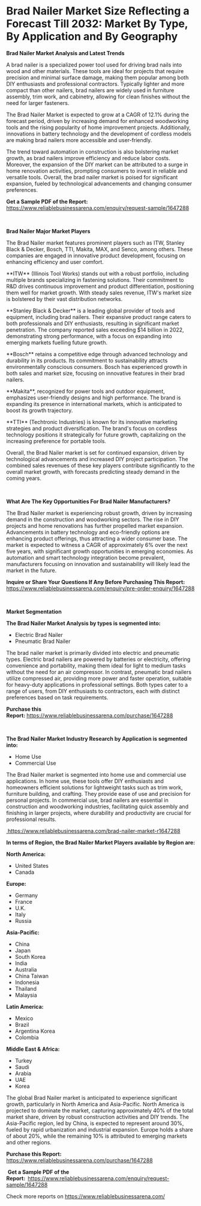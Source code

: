 <p><h1>Brad Nailer Market Size Reflecting a Forecast Till 2032: Market By Type, By Application and By Geography</h1></p><p><strong>Brad Nailer Market Analysis and Latest Trends</strong></p>
<p><p>A brad nailer is a specialized power tool used for driving brad nails into wood and other materials. These tools are ideal for projects that require precision and minimal surface damage, making them popular among both DIY enthusiasts and professional contractors. Typically lighter and more compact than other nailers, brad nailers are widely used in furniture assembly, trim work, and cabinetry, allowing for clean finishes without the need for larger fasteners.</p><p>The Brad Nailer Market is expected to grow at a CAGR of 12.1% during the forecast period, driven by increasing demand for enhanced woodworking tools and the rising popularity of home improvement projects. Additionally, innovations in battery technology and the development of cordless models are making brad nailers more accessible and user-friendly. </p><p>The trend toward automation in construction is also bolstering market growth, as brad nailers improve efficiency and reduce labor costs. Moreover, the expansion of the DIY market can be attributed to a surge in home renovation activities, prompting consumers to invest in reliable and versatile tools. Overall, the brad nailer market is poised for significant expansion, fueled by technological advancements and changing consumer preferences.</p></p>
<p><strong>Get a Sample PDF of the Report:&nbsp;</strong> <a href="https://www.reliablebusinessarena.com/enquiry/request-sample/1647288?utm_campaign=2384&utm_medium=2&utm_source=Github&utm_content=ia&utm_term=28022025&utm_id=brad-nailer">https://www.reliablebusinessarena.com/enquiry/request-sample/1647288</a></p>
<p>&nbsp;</p>
<p><strong>Brad Nailer Major Market Players</strong></p>
<p><p>The Brad Nailer market features prominent players such as ITW, Stanley Black & Decker, Bosch, TTI, Makita, MAX, and Senco, among others. These companies are engaged in innovative product development, focusing on enhancing efficiency and user comfort.</p><p>**ITW** (Illinois Tool Works) stands out with a robust portfolio, including multiple brands specializing in fastening solutions. Their commitment to R&D drives continuous improvement and product differentiation, positioning them well for market growth. With steady sales revenue, ITW's market size is bolstered by their vast distribution networks.</p><p>**Stanley Black & Decker** is a leading global provider of tools and equipment, including brad nailers. Their expansive product range caters to both professionals and DIY enthusiasts, resulting in significant market penetration. The company reported sales exceeding $14 billion in 2022, demonstrating strong performance, with a focus on expanding into emerging markets fuelling future growth.</p><p>**Bosch** retains a competitive edge through advanced technology and durability in its products. Its commitment to sustainability attracts environmentally conscious consumers. Bosch has experienced growth in both sales and market size, focusing on innovative features in their brad nailers.</p><p>**Makita**, recognized for power tools and outdoor equipment, emphasizes user-friendly designs and high performance. The brand is expanding its presence in international markets, which is anticipated to boost its growth trajectory.</p><p>**TTI** (Techtronic Industries) is known for its innovative marketing strategies and product diversification. The brand's focus on cordless technology positions it strategically for future growth, capitalizing on the increasing preference for portable tools.</p><p>Overall, the Brad Nailer market is set for continued expansion, driven by technological advancements and increased DIY project participation. The combined sales revenues of these key players contribute significantly to the overall market growth, with forecasts predicting steady demand in the coming years.</p></p>
<p>&nbsp;</p>
<p><strong>What Are The Key Opportunities For Brad Nailer Manufacturers?</strong></p>
<p><p>The Brad Nailer market is experiencing robust growth, driven by increasing demand in the construction and woodworking sectors. The rise in DIY projects and home renovations has further propelled market expansion. Advancements in battery technology and eco-friendly options are enhancing product offerings, thus attracting a wider consumer base. The market is expected to witness a CAGR of approximately 6% over the next five years, with significant growth opportunities in emerging economies. As automation and smart technology integration become prevalent, manufacturers focusing on innovation and sustainability will likely lead the market in the future.</p></p>
<p><strong>Inquire or Share Your Questions If Any Before Purchasing This Report:</strong> <a href="https://www.reliablebusinessarena.com/enquiry/pre-order-enquiry/1647288?utm_campaign=2384&utm_medium=2&utm_source=Github&utm_content=ia&utm_term=28022025&utm_id=brad-nailer">https://www.reliablebusinessarena.com/enquiry/pre-order-enquiry/1647288</a></p>
<p>&nbsp;</p>
<p><strong>Market Segmentation</strong></p>
<p><strong>The Brad Nailer Market Analysis by types is segmented into:</strong></p>
<p><ul><li>Electric Brad Nailer</li><li>Pneumatic Brad Nailer</li></ul></p>
<p><p>The brad nailer market is primarily divided into electric and pneumatic types. Electric brad nailers are powered by batteries or electricity, offering convenience and portability, making them ideal for light to medium tasks without the need for an air compressor. In contrast, pneumatic brad nailers utilize compressed air, providing more power and faster operation, suitable for heavy-duty applications in professional settings. Both types cater to a range of users, from DIY enthusiasts to contractors, each with distinct preferences based on task requirements.</p></p>
<p><strong>Purchase this Report:&nbsp;</strong><a href="https://www.reliablebusinessarena.com/purchase/1647288?utm_campaign=2384&utm_medium=2&utm_source=Github&utm_content=ia&utm_term=28022025&utm_id=brad-nailer">https://www.reliablebusinessarena.com/purchase/1647288</a></p>
<p>&nbsp;</p>
<p><strong>The Brad Nailer Market Industry Research by Application is segmented into:</strong></p>
<p><ul><li>Home Use</li><li>Commercial Use</li></ul></p>
<p><p>The Brad Nailer market is segmented into home use and commercial use applications. In home use, these tools offer DIY enthusiasts and homeowners efficient solutions for lightweight tasks such as trim work, furniture building, and crafting. They provide ease of use and precision for personal projects. In commercial use, brad nailers are essential in construction and woodworking industries, facilitating quick assembly and finishing in larger projects, where durability and productivity are crucial for professional results.</p></p>
<p><a href="https://www.reliablebusinessarena.com/brad-nailer-market-r1647288?utm_campaign=2384&utm_medium=2&utm_source=Github&utm_content=ia&utm_term=28022025&utm_id=brad-nailer">&nbsp;https://www.reliablebusinessarena.com/brad-nailer-market-r1647288</a></p>
<p><strong>In terms of Region, the Brad Nailer Market Players available by Region are:</strong></p>
<p>
    <p> <strong> North America: </strong>
        <ul>
            <li>United States</li>
            <li>Canada</li>
        </ul>
        </p> 
    <p> <strong> Europe: </strong>
        <ul>
            <li>Germany</li>
            <li>France</li>
            <li>U.K.</li>
            <li>Italy</li>
            <li>Russia</li>
        </ul>
        </p> 
    <p> <strong> Asia-Pacific: </strong>
        <ul>
            <li>China</li>
            <li>Japan</li>
            <li>South Korea</li>
            <li>India</li>
            <li>Australia</li>
            <li>China Taiwan</li>
            <li>Indonesia</li>
            <li>Thailand</li>
            <li>Malaysia</li>
        </ul>
        </p> 
    <p> <strong> Latin America: </strong>
        <ul>
            <li>Mexico</li>
            <li>Brazil</li>
            <li>Argentina Korea</li>
            <li>Colombia</li>
        </ul>
        </p> 
    <p> <strong> Middle East & Africa: </strong>
        <ul>
            <li>Turkey</li>
            <li>Saudi</li>
            <li>Arabia</li>
            <li>UAE</li>
            <li>Korea</li>
        </ul>
    </p>
    </p>
<p><p>The global Brad Nailer market is anticipated to experience significant growth, particularly in North America and Asia-Pacific. North America is projected to dominate the market, capturing approximately 40% of the total market share, driven by robust construction activities and DIY trends. The Asia-Pacific region, led by China, is expected to represent around 30%, fueled by rapid urbanization and industrial expansion. Europe holds a share of about 20%, while the remaining 10% is attributed to emerging markets and other regions.</p></p>
<p><strong>Purchase this Report: </strong><a href="https://www.reliablebusinessarena.com/purchase/1647288?utm_campaign=2384&utm_medium=2&utm_source=Github&utm_content=ia&utm_term=28022025&utm_id=brad-nailer">https://www.reliablebusinessarena.com/purchase/1647288</a></p>
<p>&nbsp;<strong>Get a Sample PDF of the Report:&nbsp;&nbsp;</strong><a href="https://www.reliablebusinessarena.com/enquiry/request-sample/1647288?utm_campaign=2384&utm_medium=2&utm_source=Github&utm_content=ia&utm_term=28022025&utm_id=brad-nailer">https://www.reliablebusinessarena.com/enquiry/request-sample/1647288</a></p>
<p><strong></strong></p>
<p>Check more reports on <a href="https://www.reliablebusinessarena.com/?utm_campaign=2384&utm_medium=2&utm_source=Github&utm_content=ia&utm_term=28022025&utm_id=brad-nailer">https://www.reliablebusinessarena.com/</a></p>